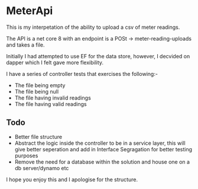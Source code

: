 # MeterApi

This is my interpetation of the ability to upload a csv of meter readings.

The API is a net core 8 with an endpoint is a POSt -> meter-reading-uploads and takes a file.

Initially I had attempted to use EF for the data store, however, I decvided on dapper which I felt gave more flexibility.

I have a series of controller tests that exercises the following:-

- The file being empty
- The file being null
- The file having invalid readings
- The file having valid readings

## Todo

- Better file structure
- Abstract the logic inside the controller to be in a service layer, this will give better seperation and add in Interface Segragation for better testing purposes
- Remove the need for a database within the solution and house one on a db server/dynamo etc

I hope you enjoy this and I apologise for the structure.